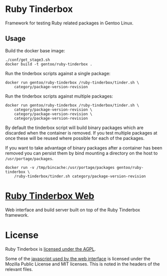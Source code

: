 # Ruby Tinderbox

Framework for testing Ruby related packages in Gentoo Linux.

## Usage

Build the docker base image:

	./conf/get_stage3.sh
    docker build -t gentoo/ruby-tinderbox .

Run the tinderbox scripts against a single package:

    docker run gentoo/ruby-tinderbox /ruby-tinderbox/tinder.sh \
		category/package-version-revision

Run the tinderbox scripts against multiple packages:

	docker run gentoo/ruby-tinderbox /ruby-tinderbox/tinder.sh \
		category/package-version-revision \
		category/package-version-revision \
		category/package-version-revision

By default the tinderbox script will build binary packages which are discarded
when the container is removed. If you test multiple packages at once these will
be reused where possible for each of the packages.

If you want to take advantage of binary packages after a container has been
removed you can persist them by bind mounting a directory on the host to
`/usr/portage/packages`.

	docker run -v /tmp/bincache:/usr/portage/packages gentoo/ruby-tinderbox \
		/ruby-tinderbox/tinder.sh category/package-version-revision

# [Ruby Tinderbox Web](http://ruby-stats.p8952.info/)

Web interface and build server built on top of the Ruby Tinderbox framework.

# License

Ruby Tinderbox is [licensed under the AGPL](https://github.com/p8952/ruby-tinderbox/blob/master/LICENSE).

Some of the [javascript used by the web interface](https://github.com/p8952/ruby-tinderbox/tree/master/web/public/js)
is licensed under the Mozilla Public License and MIT licenses. This is noted in
the headers of the relevant files.
